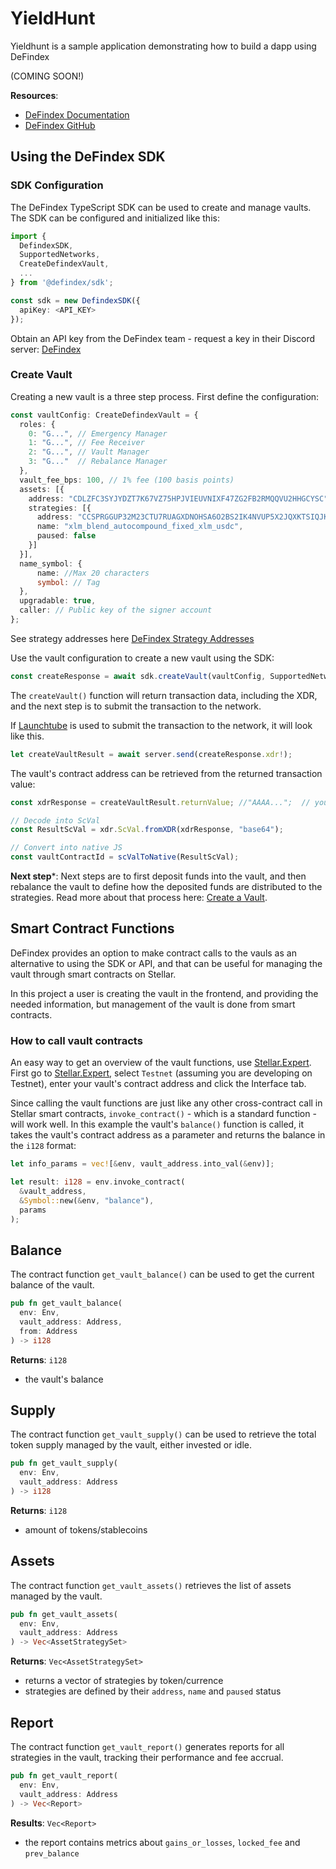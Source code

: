 # YieldHunt

Yieldhunt is a sample application demonstrating how to build a dapp using DeFindex 

(COMING SOON!)

**Resources**:
- [DeFindex Documentation](https://docs.defindex.io/)
- [DeFindex GitHub](https://github.com/paltalabs/defindex)

## Using the DeFindex SDK

### SDK Configuration
The DeFindex TypeScript SDK can be used to create and manage vaults. The SDK can be configured and initialized like this:

```ts
import { 
  DefindexSDK, 
  SupportedNetworks, 
  CreateDefindexVault,
  ...
} from '@defindex/sdk';

const sdk = new DefindexSDK({
  apiKey: <API_KEY>
});
```
Obtain an API key from the DeFindex team - request a key in their Discord server: [DeFindex](https://discord.gg/urV2Ysf7)

### Create Vault
Creating a new vault is a three step process. First define the configuration: 

```ts
const vaultConfig: CreateDefindexVault = {
  roles: {
    0: "G...", // Emergency Manager
    1: "G...", // Fee Receiver  
    2: "G...", // Vault Manager
    3: "G..."  // Rebalance Manager
  },
  vault_fee_bps: 100, // 1% fee (100 basis points)
  assets: [{
    address: "CDLZFC3SYJYDZT7K67VZ75HPJVIEUVNIXF47ZG2FB2RMQQVU2HHGCYSC", // XLM asset
    strategies: [{
      address: "CCSPRGGUP32M23CTU7RUAGXDNOHSA6O2BS2IK4NVUP5X2JQXKTSIQJKE", // Strategy contract example
      name: "xlm_blend_autocompound_fixed_xlm_usdc",
      paused: false
    }]
  }],
  name_symbol: { 
      name: //Max 20 characters
      symbol: // Tag
  },
  upgradable: true,
  caller: // Public key of the signer account
};
```
See strategy addresses here [DeFindex Strategy Addresses](https://github.com/paltalabs/defindex/tree/main/public)

Use the vault configuration to create a new vault using the SDK:

```ts
const createResponse = await sdk.createVault(vaultConfig, SupportedNetworks.TESTNET);
```
The `createVault()` function will return transaction data, including the XDR, and the next step is to submit the transaction to the network. 

If [Launchtube](https://launchtube.xyz) is used to submit the transaction to the network, it will look like this.

```ts
let createVaultResult = await server.send(createResponse.xdr!);
```
The vault's contract address can be retrieved from the returned transaction value:       

```ts
const xdrResponse = createVaultResult.returnValue; //"AAAA...";  // your XDR string

// Decode into ScVal
const ResultScVal = xdr.ScVal.fromXDR(xdrResponse, "base64");

// Convert into native JS
const vaultContractId = scValToNative(ResultScVal);
```
**Next step***:
Next steps are to first deposit funds into the vault, and then rebalance the vault to define how the deposited funds are distributed to the strategies. Read more about that process here: [Create a Vault](https://docs.defindex.io/wallet-developer/creating-a-defindex-vault).

## Smart Contract Functions
DeFindex provides an option to make contract calls to the vauls as an alternative to using the SDK or API, and that can be useful for managing the vault through smart contracts on Stellar.

In this project a user is creating the vault in the frontend, and providing the needed information, but management of the vault is done from smart contracts. 

### How to call vault contracts
An easy way to get an overview of the vault functions, use [Stellar.Expert](https://stellar.expert). First go to [Stellar.Expert](https://stellar.expert), select `Testnet` (assuming you are developing on Testnet), enter your vault's contract address and click the Interface tab.

Since calling the vault functions are just like any other cross-contract call in Stellar smart contracts, `invoke_contract()` - which is a standard function - will work well. In this example the vault's `balance()` function is called, it takes the vault's contract address as a parameter and returns the balance in the `i128` format:

```rust
let info_params = vec![&env, vault_address.into_val(&env)];

let result: i128 = env.invoke_contract(
  &vault_address,
  &Symbol::new(&env, "balance"),
  params
);

```


## Balance
The contract function `get_vault_balance()` can be used to get the current balance of the vault.

```rust
pub fn get_vault_balance(
  env: Env,
  vault_address: Address,
  from: Address
) -> i128
```

**Returns**: `i128`
- the vault's balance

## Supply
The contract function `get_vault_supply()` can be used to retrieve the total token supply managed by the vault, either invested or idle.

```rust
pub fn get_vault_supply(
  env: Env,
  vault_address: Address
) -> i128
```

**Returns**: `i128`
- amount of tokens/stablecoins

## Assets
The contract function `get_vault_assets()` retrieves the list of assets managed by the vault.

```rust
pub fn get_vault_assets(
  env: Env,
  vault_address: Address
) -> Vec<AssetStrategySet>
```

**Returns**: `Vec<AssetStrategySet>`
- returns a vector of strategies by token/currence
- strategies are defined by their `address`, `name` and `paused` status


## Report
The contract function `get_vault_report()` generates reports for all strategies in the vault, tracking their performance and fee accrual. 

```rust
pub fn get_vault_report(
  env: Env,
  vault_address: Address
) -> Vec<Report>
```
**Results**: `Vec<Report>`
- the report contains metrics about `gains_or_losses`, `locked_fee` and `prev_balance`


